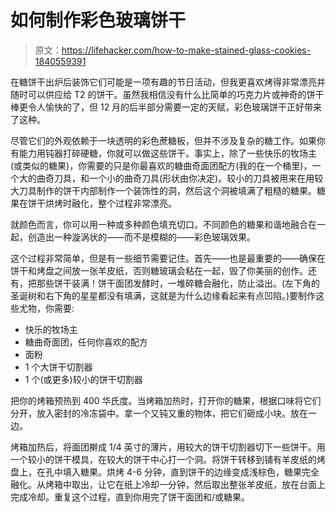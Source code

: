 # 如何制作彩色玻璃饼干

> 原文：<https://lifehacker.com/how-to-make-stained-glass-cookies-1840559391>

在糖饼干出炉后装饰它们可能是一项有趣的节日活动，但我更喜欢烤得非常漂亮并随时可以供应给 T2 的饼干。虽然我相信没有什么比简单的巧克力片或神奇的饼干棒更令人愉快的了，但 12 月的后半部分需要一定的天赋，彩色玻璃饼干正好带来了这种。



尽管它们的外观依赖于一块透明的彩色蔗糖板，但并不涉及复杂的糖工作。如果你有能力用钝器打碎硬糖，你就可以做这些饼干。事实上，除了一些快乐的牧场主(或类似的糖果)，你需要的只是你最喜欢的糖曲奇面团配方(我的在一个桶里)，一个大的曲奇刀具，和一个小的曲奇刀具(形状由你决定)。较小的刀具被用来在用较大刀具制作的饼干内部制作一个装饰性的洞，然后这个洞被填满了粗糙的糖果。糖果在饼干烘烤时融化，整个过程非常漂亮。

就颜色而言，你可以用一种或多种颜色填充切口。不同颜色的糖果和谐地融合在一起，创造出一种漩涡状的——而不是模糊的——彩色玻璃效果。

这个过程非常简单，但是有一些细节需要记住。首先——也是最重要的——确保在饼干和烤盘之间放一张羊皮纸，否则糖玻璃会粘在一起，毁了你美丽的创作。还有，把那些饼干装满！饼干面团发酵时，一堆碎糖会融化，防止溢出。(左下角的圣诞树和右下角的星星都没有填满，这就是为什么边缘看起来有点凹陷。)要制作这些尤物，你需要:

*   快乐的牧场主
*   糖曲奇面团，任何你喜欢的配方
*   面粉
*   1 个大饼干切割器
*   1 个(或更多)较小的饼干切割器

把你的烤箱预热到 400 华氏度。当烤箱加热时，打开你的糖果，根据口味将它们分开，放入密封的冷冻袋中。拿一个又钝又重的物体，把它们砸成小块。放在一边。

烤箱加热后，将面团擀成 1/4 英寸的薄片，用较大的饼干切割器切下一些饼干。用一个较小的饼干模具，在较大的饼干中心打一个洞。将饼干转移到铺有羊皮纸的烤盘上，在孔中填入糖果。烘烤 4-6 分钟，直到饼干的边缘变成浅棕色，糖果完全融化。从烤箱中取出，让它在纸上冷却一分钟，然后取出整张羊皮纸，放在台面上完成冷却。重复这个过程，直到你用完了饼干面团和/或糖果。